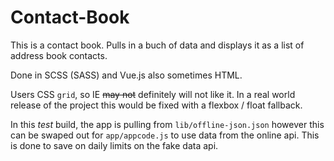 # Contact-Book
This is a contact book. Pulls in a buch of data and displays it as a list of address book contacts.

Done in SCSS (SASS) and Vue.js also sometimes HTML.

Users CSS `grid`, so IE ~~may not~~ definitely will not like it. In a real world release of the project this would be fixed with a flexbox / float fallback.

In this *test* build, the app is pulling from `lib/offline-json.json` however this can be swaped out for `app/appcode.js` to use data from the online api. This is done to save on daily limits on the fake data api.